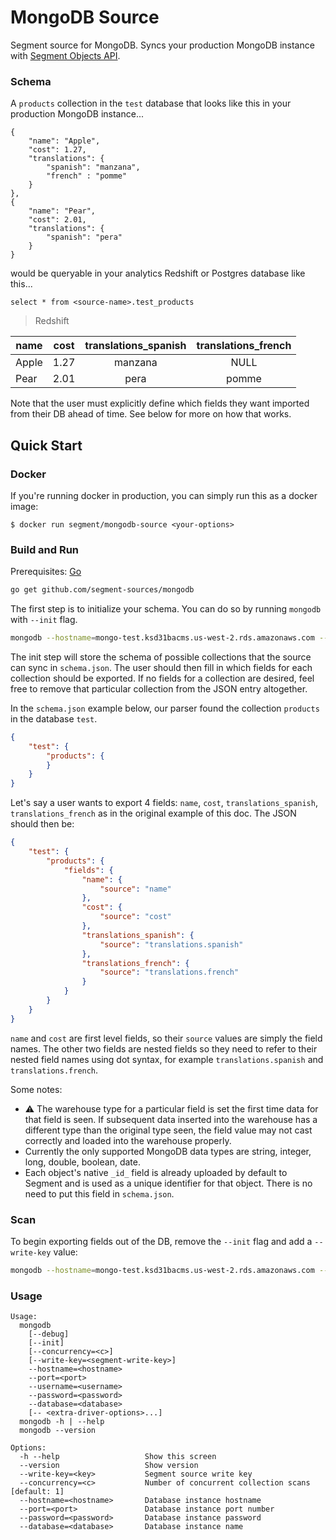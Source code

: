 # MongoDB Source

Segment source for MongoDB. Syncs your production MongoDB instance with [Segment Objects API](https://github.com/segmentio/objects-go).

### Schema
A `products` collection in the `test` database that looks like this in your production MongoDB instance...

```
{
    "name": "Apple",
    "cost": 1.27,
    "translations": {
        "spanish": "manzana",
        "french" : "pomme"
    }
},
{
    "name": "Pear",
    "cost": 2.01,
    "translations": {
        "spanish": "pera"
    }
}
```

would be queryable in your analytics Redshift or Postgres database like this...

```select * from <source-name>.test_products```

> Redshift

| name  | cost  | translations_spanish  | translations_french |
| ----  |:-----:|:---------------------:|:-------------------:|
| Apple | 1.27  | manzana               | NULL                |
| Pear  | 2.01  | pera                  | pomme               |

Note that the user must explicitly define which fields they want imported from their DB ahead of time. See below for more on how that works.

## Quick Start

### Docker

If you're running docker in production, you can simply run this as a docker image:

```
$ docker run segment/mongodb-source <your-options>
```

### Build and Run
Prerequisites: [Go](https://golang.org/doc/install)

```bash
go get github.com/segment-sources/mongodb
```

The first step is to initialize your schema. You can do so by running `mongodb` with `--init` flag.
```bash
mongodb --hostname=mongo-test.ksd31bacms.us-west-2.rds.amazonaws.com --port=27017 --username=segment --password=cndgks9102baajls --database=segment --sslmode=prefer --init
```
The init step will store the schema of possible collections that the source can sync in `schema.json`. The user should then fill in which fields for each collection should be exported. If no fields for a collection are desired, feel free to remove that particular collection from the JSON entry altogether.

In the `schema.json` example below, our parser found the collection `products` in the database `test`.
```json
{
    "test": {
        "products": {
        }
    }
}
```

Let's say a user wants to export 4 fields: `name`, `cost`, `translations_spanish`, `translations_french` as in the original example of this doc. The JSON should then be:
```json
{
    "test": {
        "products": {
            "fields": {
                "name": {
                    "source": "name"
                },
                "cost": {
                    "source": "cost"
                },
                "translations_spanish": {
                    "source": "translations.spanish"
                },
                "translations_french": {
                    "source": "translations.french"
                }
            }
        }
    }
}
```
`name` and `cost` are first level fields, so their `source` values are simply the field names. The other two fields are nested fields so they need to refer to their nested field names using dot syntax, for example `translations.spanish` and `translations.french`.

Some notes:
* :warning: The warehouse type for a particular field is set the first time data for that field is seen. If subsequent data inserted into the warehouse has a different type than the original type seen, the field value may not cast correctly and loaded into the warehouse properly.
* Currently the only supported MongoDB data types are string, integer, long, double, boolean, date.
* Each object's native `_id_` field is already uploaded by default to Segment and is used as a unique identifier for that object. There is no need to put this field in `schema.json`.


### Scan
To begin exporting fields out of the DB, remove the `--init` flag and add a `--write-key` value:
```bash
mongodb --hostname=mongo-test.ksd31bacms.us-west-2.rds.amazonaws.com --port=27017 --username=segment --password=cndgks9102baajls --database=segment --sslmode=prefer --write-key=ab-200-1alx91kx
```

### Usage
```
Usage:
  mongodb
    [--debug]
    [--init]
    [--concurrency=<c>]
    [--write-key=<segment-write-key>]
    --hostname=<hostname>
    --port=<port>
    --username=<username>
    --password=<password>
    --database=<database>
    [-- <extra-driver-options>...]
  mongodb -h | --help
  mongodb --version

Options:
  -h --help                   Show this screen
  --version                   Show version
  --write-key=<key>           Segment source write key
  --concurrency=<c>           Number of concurrent collection scans [default: 1]
  --hostname=<hostname>       Database instance hostname
  --port=<port>               Database instance port number
  --password=<password>       Database instance password
  --database=<database>       Database instance name
```

